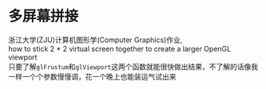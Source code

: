 # 多屏幕拼接
浙江大学(ZJU)计算机图形学(Computer Graphics)作业,  
how to stick 2 * 2 virtual screen together to create a larger OpenGL viewport  
只要了解`glFrustum`和`glViewport`这两个函数就能很快做出结果，不了解的话像我一样一个个参数慢慢调，花一个晚上也能装运气试出来  

